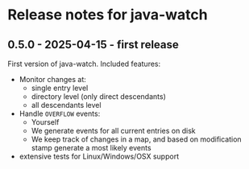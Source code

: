 # Release notes for java-watch

## 0.5.0 - 2025-04-15 - first release

First version of java-watch. Included features:

- Monitor changes at:
  - single entry level
  - directory level (only direct descendants)
  - all descendants level
- Handle `OVERFLOW` events:
  - Yourself
  - We generate events for all current entries on disk
  - We keep track of changes in a map, and based on modification stamp generate a most likely events
- extensive tests for Linux/Windows/OSX support 
